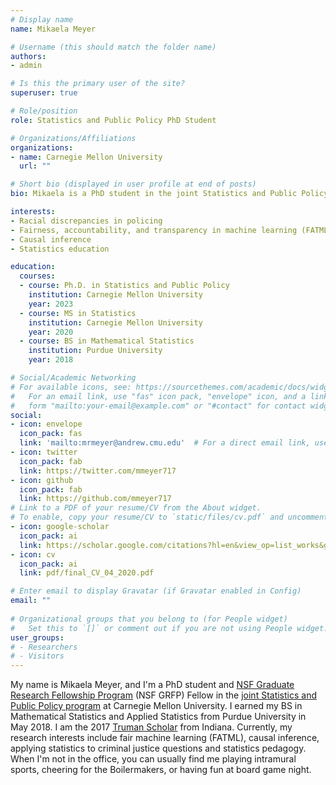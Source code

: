```yaml
---
# Display name
name: Mikaela Meyer

# Username (this should match the folder name)
authors:
- admin

# Is this the primary user of the site?
superuser: true

# Role/position
role: Statistics and Public Policy PhD Student

# Organizations/Affiliations
organizations:
- name: Carnegie Mellon University 
  url: ""

# Short bio (displayed in user profile at end of posts)
bio: Mikaela is a PhD student in the joint Statistics and Public Policy program at Carnegie Mellon University. 

interests:
- Racial discrepancies in policing
- Fairness, accountability, and transparency in machine learning (FATML)
- Causal inference
- Statistics education

education:
  courses:
  - course: Ph.D. in Statistics and Public Policy
    institution: Carnegie Mellon University
    year: 2023
  - course: MS in Statistics
    institution: Carnegie Mellon University
    year: 2020
  - course: BS in Mathematical Statistics
    institution: Purdue University
    year: 2018

# Social/Academic Networking
# For available icons, see: https://sourcethemes.com/academic/docs/widgets/#icons
#   For an email link, use "fas" icon pack, "envelope" icon, and a link in the
#   form "mailto:your-email@example.com" or "#contact" for contact widget.
social:
- icon: envelope
  icon_pack: fas
  link: 'mailto:mrmeyer@andrew.cmu.edu'  # For a direct email link, use "mailto:test@example.org".
- icon: twitter
  icon_pack: fab
  link: https://twitter.com/mmeyer717
- icon: github
  icon_pack: fab
  link: https://github.com/mmeyer717
# Link to a PDF of your resume/CV from the About widget.
# To enable, copy your resume/CV to `static/files/cv.pdf` and uncomment the lines below.  
- icon: google-scholar
  icon_pack: ai
  link: https://scholar.google.com/citations?hl=en&view_op=list_works&gmla=AJsN-F5BKKgQ5Wk8TWFQ_YHBE9LeNDAXepsX2032FvE2l3yj6GXHBv8ycqNn5lvJfrFh8kjTDuXVQcNP1B1hzCafw0MDWIYmzw&user=LCmGrl4AAAAJ
- icon: cv
  icon_pack: ai
  link: pdf/final_CV_04_2020.pdf

# Enter email to display Gravatar (if Gravatar enabled in Config)
email: ""
  
# Organizational groups that you belong to (for People widget)
#   Set this to `[]` or comment out if you are not using People widget.  
user_groups: 
# - Researchers
# - Visitors
---
```


My name is Mikaela Meyer, and I'm a PhD student and [NSF Graduate Research Fellowship Program](https://www.research.gov/grfp/AwardeeList.do?method=loadAwardeeList) (NSF GRFP) Fellow in the [joint Statistics and Public Policy program](http://www.stat.cmu.edu/phd/statheinz) at Carnegie Mellon University. I earned my BS in Mathematical Statistics and Applied Statistics from Purdue University in May 2018. I am the 2017 [Truman Scholar](https://www.truman.gov/2017-truman-scholars) from Indiana. Currently, my research interests include fair machine learning (FATML), causal inference, applying statistics to criminal justice questions and statistics pedagogy. When I'm not in the office, you can usually find me playing intramural sports, cheering for the Boilermakers, or having fun at board game night.
